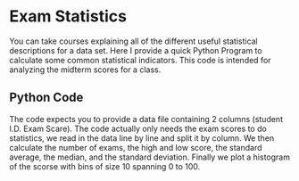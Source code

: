# Exam Statistics
You can take courses explaining all of the different useful statistical descriptions for a data set. 
Here I provide a quick Python Program to calculate some common statistical indicators.
This code is intended for analyzing the midterm scores for a class. 

## Python Code
The code expects you to provide a data file containing 2 columns (student I.D. Exam Scare). 
The code actually only needs the exam scores to do statistics, we read in the data line by line and split it by column. 
We then calculate the number of exams, the high and low score, the standard average, the median, and the standard deviation. 
Finally we plot a histogram of the scorse with bins of size 10 spanning 0 to 100.
